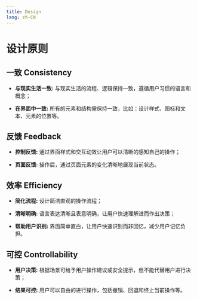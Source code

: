 ```yaml
---
title: Design
lang: zh-CN
---
```


# 设计原则

<design-guide />

## 一致 Consistency

- **与现实生活一致:** 与现实生活的流程、逻辑保持一致，遵循用户习惯的语言和概念；

- **在界面中一致:** 所有的元素和结构需保持一致，比如：设计样式、图标和文本、元素的位置等。

## 反馈 Feedback

- **控制反馈:** 通过界面样式和交互动效让用户可以清晰的感知自己的操作；

- **页面反馈:** 操作后，通过页面元素的变化清晰地展现当前状态。

## 效率 Efficiency

- **简化流程:** 设计简洁直观的操作流程；

- **清晰明确:** 语言表达清晰且表意明确，让用户快速理解进而作出决策；

- **帮助用户识别:** 界面简单直白，让用户快速识别而非回忆，减少用户记忆负担。

## 可控 Controllability

- **用户决策:** 根据场景可给予用户操作建议或安全提示，但不能代替用户进行决策；

- **结果可控:** 用户可以自由的进行操作，包括撤销、回退和终止当前操作等。
